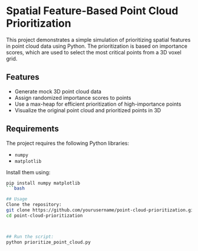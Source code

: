 # Spatial Feature-Based Point Cloud Prioritization

This project demonstrates a simple simulation of prioritizing spatial features in point cloud data using Python. The prioritization is based on importance scores, which are used to select the most critical points from a 3D voxel grid. 

## Features
- Generate mock 3D point cloud data
- Assign randomized importance scores to points
- Use a max-heap for efficient prioritization of high-importance points
- Visualize the original point cloud and prioritized points in 3D

## Requirements
The project requires the following Python libraries:
- `numpy`
- `matplotlib`

Install them using:
```bash
pip install numpy matplotlib
```bash

## Usage
Clone the repository:
git clone https://github.com/yourusername/point-cloud-prioritization.git
cd point-cloud-prioritization



## Run the script:
python prioritize_point_cloud.py

